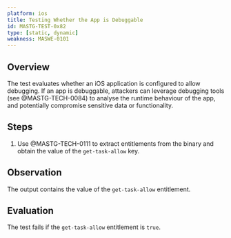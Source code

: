 ```yaml
---
platform: ios
title: Testing Whether the App is Debuggable
id: MASTG-TEST-0x82
type: [static, dynamic]
weakness: MASWE-0101
---
```


## Overview

The test evaluates whether an iOS application is configured to allow debugging. If an app is debuggable, attackers can leverage debugging tools (see @MASTG-TECH-0084) to analyse the runtime behaviour of the app, and potentially compromise sensitive data or functionality.

## Steps

1. Use @MASTG-TECH-0111 to extract entitlements from the binary and obtain the value of the `get-task-allow` key.

## Observation

The output contains the value of the `get-task-allow` entitlement.

## Evaluation

The test fails if the `get-task-allow` entitlement is `true`.
